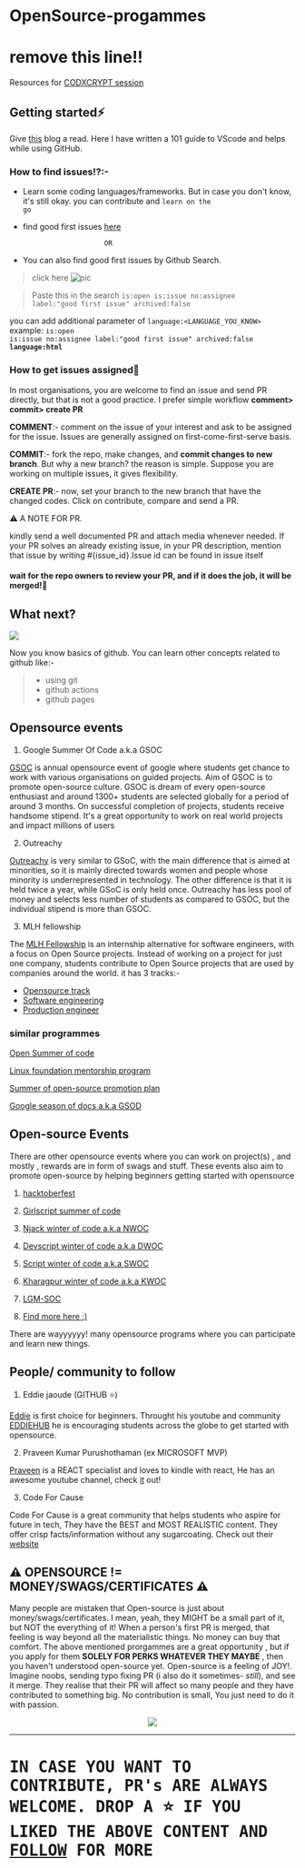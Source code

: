 # OpenSource-progammes
# remove this line!!
Resources for <a href="https://www.youtube.com/watch?v=eIMK8qmV41Y">CODXCRYPT session</a> 

## Getting started⚡
Give <a href="https://magazine.joomla.org/all-issues/may-2021/vs-code-use-it-like-a-pro">this</a> blog a read. Here I have written a 101 guide to VScode and helps while using GitHub.

### How to find issues⁉:-
- Learn some coding languages/frameworks. But in case you don't know, it's still okay. you can contribute and <code>learn on the go</code>
- find good first issues <a href="https://goodfirstissues.com/">here</a>

                          OR
- You can also find good first issues by Github Search.
> click here
![pic](media/issue.gif)

> Paste this in the search
   <code>is:open is:issue no:assignee label:"good first issue" archived:false </code>
   
you can add additional parameter of <code>language:<LANGUAGE_YOU_KNOW></code>
example:    <code>is:open is:issue no:assignee label:"good first issue" archived:false <b>language:html</b> </code>

### How to get issues assigned🔗 
In most organisations, you are welcome to find an issue and send PR directly, but that is not a good practice. I prefer simple workflow <b>comment> commit> create PR</b>

 <b>COMMENT</b>:- comment on the issue of your interest and ask to be assigned for the issue. Issues are generally assigned on first-come-first-serve basis.
 
 <b>COMMIT</b>:- fork the repo, make changes, and <b>commit changes to new branch</b>. But why a new branch? the reason is simple. Suppose you are working on multiple issues, it gives flexibility. 
 
 <b>CREATE PR</b>:- now, set your branch to the new branch that have the changed codes. Click on contribute, compare and send a PR.
 
⚠ A NOTE FOR PR. 

kindly send a well documented PR and attach media whenever needed. If your PR solves an already existing issue, in your PR description, mention that issue by writing #{issue_id}.Issue id can be found in issue itself

#### wait for the repo owners to review your PR, and if it does the job, it will be merged!🎉


## What next?
![](https://media.giphy.com/media/TdfyKrN7HGTIY/giphy.gif)

Now you know basics of github. You can learn other concepts related to github like:-
>
> - using git
> - github actions
>  - github pages 

## Opensource events
1) Google Summer Of Code a.k.a GSOC
  
  <a href="https://summerofcode.withgoogle.com/">GSOC</a> is annual opensource event of google where students get chance to work with various organisations on guided projects. Aim of GSOC is to promote open-source culture. GSOC is dream of every open-source enthusiast and around 1300+ students are selected globally for a period of around 3 months.
On successful completion of projects, students receive handsome stipend. It's a great opportunity to work on real world projects and impact millions of users
  
2) Outreachy 
  
  <a href="https://www.outreachy.org/">Outreachy</a> is very similar to GSoC, with the main difference that is aimed at minorities, so it is mainly directed towards women and people whose minority is underrepresented in technology. The other difference is that it is held twice a year, while GSoC is only held once. Outreachy has less pool of money and selects less number of students as compared to GSOC, but the individual stipend is more than GSOC.
  
3) MLH fellowship
  
  The <a href="https://fellowship.mlh.io/">MLH Fellowship</a> is an internship alternative for software engineers, with a focus on Open Source projects. Instead of working on a project for just one company, students contribute to Open Source projects that are used by companies around the world.
  it has 3 tracks:-
  - <a href="https://fellowship.mlh.io/programs/open-source">Opensource track</a>
  - <a href="https://fellowship.mlh.io/programs/software-engineering">Software engineering</a>
  - <a href="https://fellowship.mlh.io/programs/production-engineering">Production engineer</a>
  
### similar programmes
  
  <a href="https://osoc.be/">Open Summer of code</a>
  
  <a href="https://wiki.linuxfoundation.org/lkmp">Linux foundation mentorship program</a>
  
  <a href="https://summer.iscas.ac.cn/#/homepage?lang=en">Summer of open-source promotion plan</a> <!--- removed on suggestions by Harsh bardhan mishra bhaisahab🙂<i>also called chinese GSOC</i>-->
  
  <a href="https://developers.google.com/season-of-docs">Google season of docs a.k.a GSOD</a>
  
## Open-source Events
  There are other opensource events where you can work on project(s) , and mostly , rewards are in form of swags and stuff. These events also aim to promote open-source by helping beginners getting started with opensource
  
  1) <a href="https://hacktoberfest.digitalocean.com/">hacktoberfest</a>
  
  2) <a href="https://gssoc.girlscript.tech/">Girlscript summer of code</a>
  
  3) <a href="https://njackwinterofcode.github.io/">Njack winter of code a.k.a NWOC</a>
  
  4) <a href="https://devscript.tech/woc/">Devscript winter of code a.k.a DWOC</a>
  
  5) <a href="https://swoc.tech/">Script winter of code a.k.a SWOC</a>
  
  6) <a href="https://kwoc.kossiitkgp.org/">Kharagpur winter of code a.k.a KWOC</a>
  
  7) <a href="https://letsgrowmore.in/soc/">LGM-SOC</a>
  
  7) <a href="https://www.google.com/">Find more here :)</a>
  
  There are wayyyyyy! many opensource programs where you can participate and learn new things. 
  
 ## People/ community to follow
 1) Eddie jaoude (GITHUB ⭐)
    
<a href="https://github.com/eddiejaoude">Eddie</a> is first choice for beginners. Throught his youtube and community <a href="https://www.eddiehub.org/">EDDIEHUB</a> he is encouraging students across the globe to get started with opensource.
  
2) Praveen Kumar Purushothaman (ex MICROSOFT MVP)
  
  <a href="https://github.com/praveenscience/" > Praveen</a> is a REACT specialist and loves to kindle with react, He has an awesome youtube channel, check <a href="https://www.youtube.com/channel/UCr9JJ8RR0n4L6FC3PjIAUVw">it</a> out!
 
3) Code For Cause

  Code For Cause is a great community that helps students who aspire for future in tech, They have the BEST and MOST REALISTIC content. They offer crisp facts/information without any sugarcoating. Check out their <a href="https://codeforcause.org/">website</a>
  
## ⚠ OPENSOURCE != MONEY/SWAGS/CERTIFICATES ⚠
  
  Many people are mistaken that Open-source is just about money/swags/certificates. I mean, yeah, they MIGHT be a small part of it, but NOT the everything of it! 
  When a person's first PR is merged, that feeling is way beyond all the materialistic things. No money can buy that comfort. The above mentioned prorgammes are a great opportunity , but if you apply for them <b>SOLELY FOR PERKS WHATEVER THEY MAYBE</b> , then you haven't understood open-source yet. Open-source is a feeling of JOY!. Imagine noobs, sending typo fixing PR (i also do it sometimes- <i>still</i>), and see it merge. They realise that their PR will affect so many people and they have contributed to something big. No contribution is small, You just need to do it with passion.
  
  <div><p align="center"><img src="https://media.tenor.com/images/de6eab03163e818af54b26b2c3d067d5/tenor.gif"></p></div>

<hr/>

  <h1><samp>IN CASE YOU WANT TO CONTRIBUTE, PR's ARE ALWAYS WELCOME. DROP A ⭐ IF YOU LIKED THE ABOVE CONTENT AND <a href="https://github.com/himanshu007-creator">FOLLOW</a> FOR MORE</samp></h1>

  
